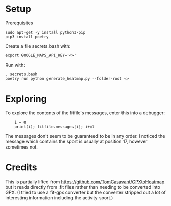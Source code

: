 # Setup
Prerequisites

```
sudo apt-get -y install python3-pip
pip3 install poetry
```

Create a file secrets.bash with:
```
export GOOGLE_MAPS_API_KEY='<>'
```

Run with:

```
. secrets.bash
poetry run python generate_heatmap.py --folder-root <>
```

# Exploring

To explore the contents of the fitfile's messages, enter this into a debugger:
```
    i = 0
    print(i); fitfile.messages[i]; i+=1
```

The messages don't seem to be guaranteed to be in any order. I noticed the
message which contains the sport is usually at position 17, however sometimes
not.

# Credits

This is partially lifted from https://github.com/TomCasavant/GPXtoHeatmap but it
reads directly from .fit files rather than needing to be converted into GPX. (I
tried to use a fit-gpx converter but the converter stripped out a lot of
interesting information including the activity sport.)
